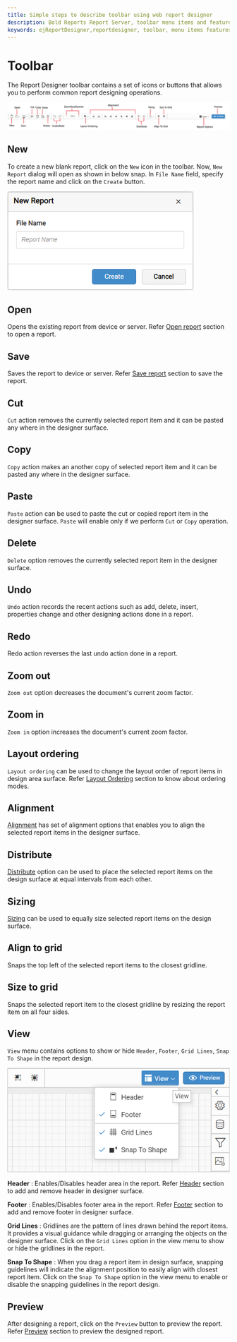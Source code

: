 ```yaml
---
title: Simple steps to describe toolbar using web report designer
description: Bold Reports Report Server, toolbar menu items and features, data source, report items in Web Report Designer
keywords: ejReportDesigner,reportdesigner, toolbar, menu items features web designer
---
```


# Toolbar

The Report Designer toolbar contains a set of icons or buttons that allows you to perform common report designing operations.

![toolbar items](/static/assets/on-premise/images/report-designer/compose-report/toolbar/toolbar-menu.png)

## New

To create a new blank report, click on the `New` icon in the toolbar. Now, `New Report` dialog will open as shown in below snap. In `File Name` field, specify the report name and click on the `Create` button.

![New report dialog](/static/assets/on-premise/images/report-designer/compose-report/toolbar/new-report.png)

## Open

Opens the existing report from device or server. Refer [Open report](/report-designer/open-report-in-web-designer/) section to open a report.

## Save

Saves the report to device or server. Refer [Save report](/report-designer/save-report-in-web-designer/) section to save the report.

## Cut

`Cut` action removes the currently selected report item and it can be pasted any where in the designer surface.

## Copy

`Copy` action makes an another copy of selected report item and it can be pasted any where in the designer surface.

## Paste

`Paste` action can be used to paste the cut or copied report item in the designer surface. `Paste` will enable only if we perform `Cut` or `Copy` operation.

## Delete

`Delete` option removes the currently selected report item in the designer surface.

## Undo

`Undo` action records the recent actions such as add, delete, insert, properties change and other designing actions done in a report.

## Redo

Redo action reverses the last undo action done in a report.

## Zoom out

`Zoom out` option decreases the document's current zoom factor.

## Zoom in

`Zoom in` option increases the document's current zoom factor.

## Layout ordering

`Layout ordering` can be used to change the layout order of report items in design area surface. Refer [Layout Ordering](/report-designer/compose-report/layout-ordering/) section to know about ordering modes.

## Alignment

[Alignment](/report-designer/compose-report/design-surface/report-item-alignment/#align) has set of alignment options that enables you to align the selected report items in the designer surface.

## Distribute

[Distribute](/report-designer/compose-report/design-surface/report-item-alignment/#distribute) option can be used to place the selected report items on the design surface at equal intervals from each other.

## Sizing

[Sizing](/report-designer/compose-report/design-surface/report-item-alignment/#sizing) can be used to equally size selected report items on the design surface.

## Align to grid

Snaps the top left of the selected report items to the closest gridline.

## Size to grid

Snaps the selected report item to the closest gridline by resizing the report item on all four sides.

## View

`View` menu contains options to show or hide `Header`, `Footer`, `Grid Lines`, `Snap To Shape` in the report design.

![View Menu](/static/assets/on-premise/images/report-designer/compose-report/toolbar/view-menu.png)

**Header** : Enables/Disables header area in the report. Refer [Header](/report-designer/compose-report/show-or-hide-header-footer-in-report/#show-or-hide-report-header) section to add and remove header in designer surface.

**Footer** : Enables/Disables footer area in the report. Refer [Footer](/report-designer/compose-report/show-or-hide-header-footer-in-report/#show-or-hide-report-footer) section to add and remove footer in designer surface.

**Grid Lines** : Gridlines are the pattern of lines drawn behind the report items. It provides a visual guidance while dragging or arranging the objects on the designer surface. Click on the `Grid Lines` option in the view menu to show or hide the gridlines in the report.

**Snap To Shape** : When you drag a report item in design surface, snapping guidelines will indicate the alignment position to easily align with closest report item. Click on the `Snap To Shape` option in the view menu to enable or disable the snapping guidelines in the report design.

## Preview

After designing a report, click on the `Preview` button to preview the report. Refer [Preview](/report-designer/preview-report-in-web-designer/) section to preview the designed report.